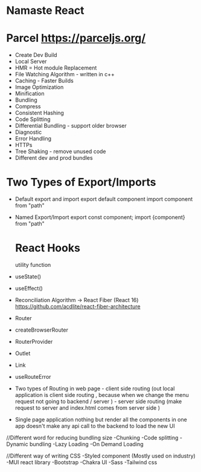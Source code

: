 # Namaste React

# Parcel https://parceljs.org/

- Create Dev Build
- Local Server
- HMR = Hot module Replacement
- File Watching Algorithm - written in c++
- Caching - Faster Builds
- Image Optimization
- Minification
- Bundling
- Compress
- Consistent Hashing
- Code Splitting
- Differential Bundling - support older browser
- Diagnostic
- Error Handling
- HTTPs
- Tree Shaking - remove unused code
- Different dev and prod bundles

# Two Types of Export/Imports

- Default export and import
  export default component
  import component from "path"

- Named Export/Import
  export const component;
  import {component} from "path"

  # React Hooks

  utility function

- useState()
- useEffect()
- Reconciliation Algorithm -> React Fiber (React 16) https://github.com/acdlite/react-fiber-architecture
- Router
- createBrowserRouter
- RouterProvider
- Outlet
- Link
- useRouteError
- Two types of Routing in web page - client side routing (out local application is client side routing , because when we change the menu request not going to backend / server ) - server side routing (make request to server and index.html comes from server side )
- Single page application nothing but render all the components in one app doesn't make any api call to the backend to load the new UI

//Different word for reducing bundling size
-Chunking
-Code splitting
-Dynamic bundling
-Lazy Loading
-On Demand Loading

//Different way of writing CSS
-Styled component (Mostly used on industry)
-MUI react library
-Bootstrap
-Chakra UI
-Sass
-Tailwind css

